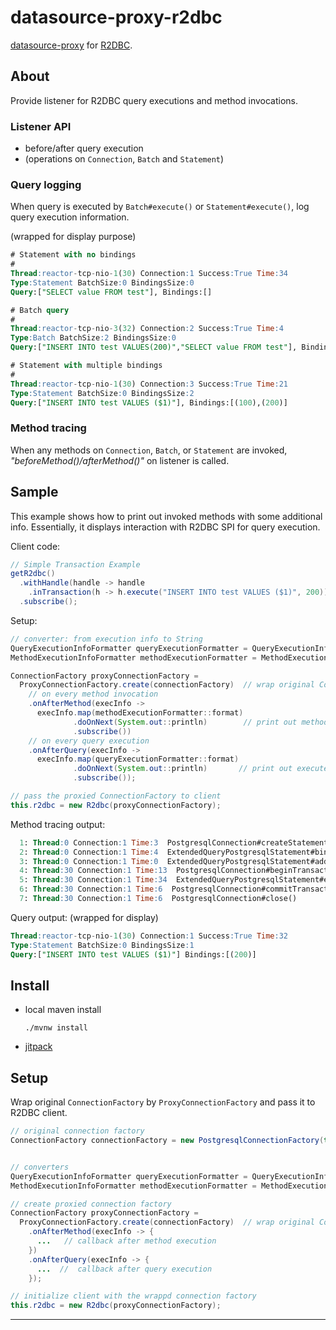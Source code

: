# datasource-proxy-r2dbc

[datasource-proxy][datasource-proxy] for [R2DBC][r2dbc-spi].

## About

Provide listener for R2DBC query executions and method invocations.

### Listener API

- before/after query execution
- (operations on `Connection`, `Batch` and `Statement`) 

### Query logging

When query is executed by `Batch#execute()` or `Statement#execute()`, log query execution
information.

(wrapped for display purpose)
```sql
# Statement with no bindings
# 
Thread:reactor-tcp-nio-1(30) Connection:1 Success:True Time:34
Type:Statement BatchSize:0 BindingsSize:0 
Query:["SELECT value FROM test"], Bindings:[]

# Batch query
#
Thread:reactor-tcp-nio-3(32) Connection:2 Success:True Time:4
Type:Batch BatchSize:2 BindingsSize:0
Query:["INSERT INTO test VALUES(200)","SELECT value FROM test"], Bindings:[]

# Statement with multiple bindings
#
Thread:reactor-tcp-nio-1(30) Connection:3 Success:True Time:21
Type:Statement BatchSize:0 BindingsSize:2
Query:["INSERT INTO test VALUES ($1)"], Bindings:[(100),(200)]
```

### Method tracing

When any methods on `Connection`, `Batch`, or `Statement` are invoked,
_"beforeMethod()/afterMethod()"_ on listener is called.


## Sample

This example shows how to print out invoked methods with some additional info.
Essentially, it displays interaction with R2DBC SPI for query execution.

Client code:
```java
// Simple Transaction Example
getR2dbc()
  .withHandle(handle -> handle
    .inTransaction(h -> h.execute("INSERT INTO test VALUES ($1)", 200)))
  .subscribe();
```

Setup:
```java
// converter: from execution info to String
QueryExecutionInfoFormatter queryExecutionFormatter = QueryExecutionInfoFormatter.showAll();
MethodExecutionInfoFormatter methodExecutionFormatter = MethodExecutionInfoFormatter.withDefault();

ConnectionFactory proxyConnectionFactory =
  ProxyConnectionFactory.create(connectionFactory)  // wrap original ConnectionFactory
    // on every method invocation
    .onAfterMethod(execInfo ->  
      execInfo.map(methodExecutionFormatter::format)
              .doOnNext(System.out::println)        // print out method execution (method tracing)
              .subscribe())
    // on every query execution
    .onAfterQuery(execInfo ->
      execInfo.map(queryExecutionFormatter::format)
              .doOnNext(System.out::println)       // print out executed query
              .subscribe());

// pass the proxied ConnectionFactory to client
this.r2dbc = new R2dbc(proxyConnectionFactory);
```

Method tracing output:
```sql
  1: Thread:0 Connection:1 Time:3  PostgresqlConnection#createStatement()
  2: Thread:0 Connection:1 Time:4  ExtendedQueryPostgresqlStatement#bind()
  3: Thread:0 Connection:1 Time:0  ExtendedQueryPostgresqlStatement#add()
  4: Thread:30 Connection:1 Time:13  PostgresqlConnection#beginTransaction()
  5: Thread:30 Connection:1 Time:34  ExtendedQueryPostgresqlStatement#execute()
  6: Thread:30 Connection:1 Time:6  PostgresqlConnection#commitTransaction()
  7: Thread:30 Connection:1 Time:6  PostgresqlConnection#close()
```

Query output: (wrapped for display)
```sql
Thread:reactor-tcp-nio-1(30) Connection:1 Success:True Time:32 
Type:Statement BatchSize:0 BindingsSize:1 
Query:["INSERT INTO test VALUES ($1)"] Bindings:[(200)]
```


## Install

- local maven install
  ```shell
  ./mvnw install
  ```

- [jitpack][jitpack]


## Setup

Wrap original `ConnectionFactory` by `ProxyConnectionFactory` and pass it to R2DBC client.

```java
// original connection factory
ConnectionFactory connectionFactory = new PostgresqlConnectionFactory(this.configuration);


// converters
QueryExecutionInfoFormatter queryExecutionFormatter = QueryExecutionInfoFormatter.showAll();
MethodExecutionInfoFormatter methodExecutionFormatter = MethodExecutionInfoFormatter.withDefault();

// create proxied connection factory
ConnectionFactory proxyConnectionFactory =
  ProxyConnectionFactory.create(connectionFactory)  // wrap original ConnectionFactory
    .onAfterMethod(execInfo -> {
      ...   // callback after method execution
    })  
    .onAfterQuery(execInfo -> {
      ...  //  callback after query execution
    });

// initialize client with the wrappd connection factory
this.r2dbc = new R2dbc(proxyConnectionFactory);
```

----

[datasource-proxy]: https://github.com/ttddyy/datasource-proxy
[jitpack]: https://jitpack.io/#ttddyy/datasource-proxy-r2dbc/
[r2dbc-spi]: https://github.com/r2dbc/r2dbc-spi 

